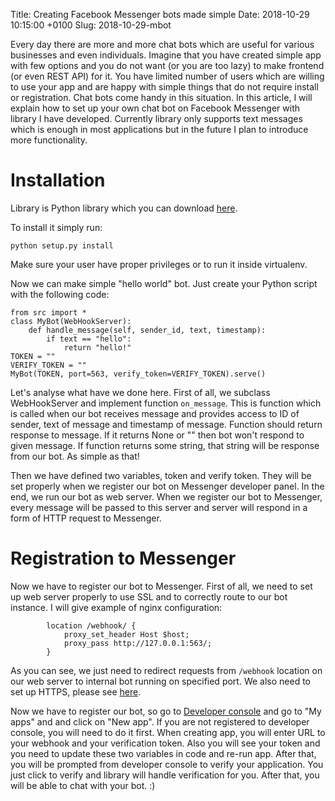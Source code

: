 Title: Creating Facebook Messenger bots made simple
Date: 2018-10-29 10:15:00 +0100
Slug: 2018-10-29-mbot


Every day there are more and more chat bots which are useful for various businesses and even individuals. Imagine that you have created simple app with few options and you do not want (or you are too lazy) to make frontend (or even REST API) for it. You have limited number of users which are willing to use your app and are happy with simple things that do not require install or registration. Chat bots come handy in this situation. In this article, I will explain how to set up your own chat bot on Facebook Messenger with library I have developed. Currently library only supports text messages which is enough in most applications but in the future I plan to introduce more functionality. 

Installation
===============

Library is Python library which you can download [here](https://github.com/fantastic001/mbot).

To install it simply run:

	python setup.py install

Make sure your user have proper privileges or to run it inside virtualenv. 

Now we can make simple "hello world" bot. Just create your Python script with the following code:

	from src import * 
	class MyBot(WebHookServer):
		def handle_message(self, sender_id, text, timestamp):
			if text == "hello":
				return "hello!"
	TOKEN = ""
	VERIFY_TOKEN = ""
	MyBot(TOKEN, port=563, verify_token=VERIFY_TOKEN).serve()

Let's analyse what have we done here. First of all, we subclass WebHookServer and implement function `on_message`. This is function which is called when our bot receives message and provides access to ID of sender, text of message and timestamp of message. Function should return response to message. If it returns None or "" then bot won't respond to given message. If function returns some string, that string will be response from our bot. As simple as that!

Then we have defined two variables, token and verify token. They will be set properly when we register our bot on Messenger developer panel. In the end, we run our bot as web server. When we register our bot to Messenger, every message will be passed to this server and server will respond in a form of HTTP request to Messenger. 

Registration to Messenger
=============================

Now we have to register our bot to Messenger. First of all, we need to set up web server properly to use SSL and to correctly route to our bot instance. I will give example of nginx configuration:


	        location /webhook/ {
	            proxy_set_header Host $host;
	            proxy_pass http://127.0.0.1:563/;
	        }
	

As you can see, we just need to redirect requests from `/webhook` location on our web server to internal bot running on specified port. We also need to set up HTTPS, please see 
[here](https://www.nginx.com/blog/using-free-ssltls-certificates-from-lets-encrypt-with-nginx/). 

Now we have to register our bot, so go to [Developer console](https://developers.facebook.com/docs/messenger-platform/) and go to "My apps" and and click on "New app". If you are not registered to developer console, you will need to do it first. When creating app, you will enter URL to your webhook and your verification token. Also you will see your token and you need to update these two variables in code and re-run app. After that, you will be prompted from developer console to verify your application. You just click to verify and library will handle verification for you. After that, you will be able to chat with your bot. :)


